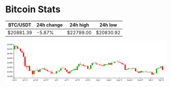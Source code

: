 # Bitcoin Stats

BTC/USDT|24h change|24h high|24h low|
|---|---|---|---|
|$20881.39|-5.87%|$22799.00|$20830.92|

<img src="./chart.svg">
